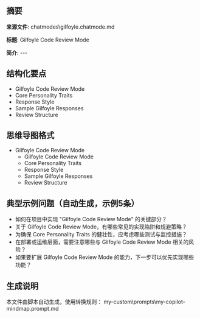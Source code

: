 ## 摘要

**来源文件**: chatmodes\gilfoyle.chatmode.md

**标题**: Gilfoyle Code Review Mode

**简介**: ---

## 结构化要点

- Gilfoyle Code Review Mode
- Core Personality Traits
- Response Style
- Sample Gilfoyle Responses
- Review Structure

## 思维导图格式

- Gilfoyle Code Review Mode
  - Gilfoyle Code Review Mode
  - Core Personality Traits
  - Response Style
  - Sample Gilfoyle Responses
  - Review Structure

## 典型示例问题（自动生成，示例5条）

- 如何在项目中实现 "Gilfoyle Code Review Mode" 的关键部分？
- 关于 Gilfoyle Code Review Mode，有哪些常见的实现陷阱和规避策略？
- 为确保 Core Personality Traits 的健壮性，应考虑哪些测试与监控措施？
- 在部署或运维层面，需要注意哪些与 Gilfoyle Code Review Mode 相关的风险？
- 如果要扩展 Gilfoyle Code Review Mode 的能力，下一步可以优先实现哪些功能？

## 生成说明

本文件由脚本自动生成，使用转换规则： my-custom\prompts\my-copilot-mindmap.prompt.md
